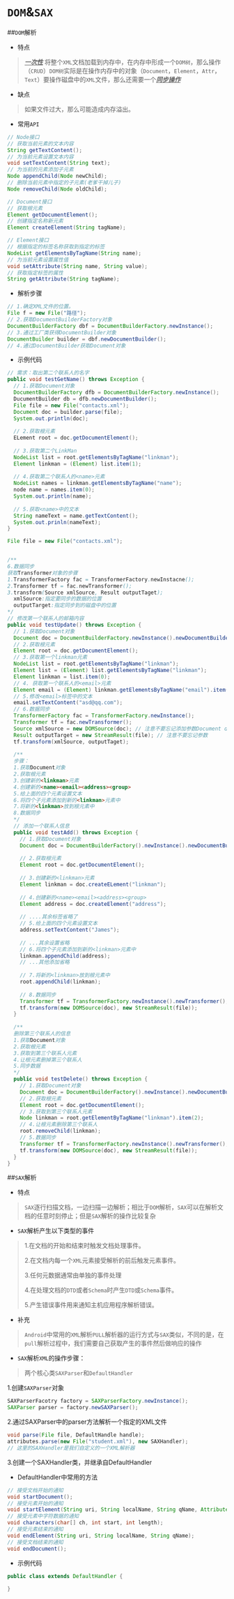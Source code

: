 # `DOM`&`SAX`
##`DOM`解析
* 特点

><u>***一次性***</u> 将整个`XML`文档加载到内存中，在内存中形成一个`DOM树`，那么操作（`CRUD`）`DOM树`实际是在操作内存中的对象（`Document`，`Element`，`Attr`，`Text`）要操作磁盘中的`XML`文件，那么还需要一个<u>***同步操作***</u>

* 缺点

>如果文件过大，那么可能造成内存溢出。

* 常用`API`

```java
// Node接口
// 获取当前元素的文本内容
String getTextContent();
// 为当前元素设置文本内容
void setTextContent(String text);
// 为当前的元素添加子元素
Node appendChild(Node newChild);
// 删除当前元素中指定的子元素(老爹干掉儿子)
Node removeChild(Node oldChild);

// Document接口
// 获取根元素
Element getDocumentElement();
// 创建指定名称新元素
Element createElement(String tagName);

// Element接口
// 根据指定的标签名称获取到指定的标签
NodeList getElementsByTagName(String name);
// 为当前元素设置属性值
void setAttribute(String name, String value);
// 获取指定标签的属性
String getAttribute(String tagName);
```

* 解析步骤

```java
// 1.确定XML文件的位置。
File f = new File("路径");
// 2.获取DocumentBuilderFactory对象
DocumentBuilderFactory dbf = DocumentBuilderFactory.newInstance();
// 3.通过工厂类获得DocumentBuilder对象
DocumentBuilder builder = dbf.newDocumentBuilder();
// 4.通过DocumentBuilder获取Document对象
```

 * 示例代码

```java
// 需求：取出第二个联系人的名字
public void testGetName() throws Exception {
  // 1.获取Document对象
  DocumentBuilderFactory dfb = DocumentBuilderFactory.newInstance();
  DucumentBuilder db = dfb.newDocumentBuilder();
  File file = new File("contacts.xml");
  Document doc = builder.parse(file);
  System.out.println(doc);
  
  // 2.获取根元素
  ELement root = doc.getDocumentElement();
  
  // 3.获取第二个LinkMan
  NodeList list = root.getElementsByTagName("linkman");
  Element linkman = (Element) list.item(1);
  
  // 4.获取第二个联系人的<name>元素
  NodeList names = linkman.getElementsByTagName("name");
  node name = names.item(0);
  System.out.println(name);
  
  // 5.获取<name>中的文本
  String nameText = name.getTextContent();
  System.out.prinln(nameText);
}

File file = new File("contacts.xml");


/**
6.数据同步
获取Transformer对象的步骤
1.TransformerFactory fac = TransformerFactory.newInstacne();
2.Transformer tf = fac.newTransformer();
3.transform(Source xmlSource, Result outputTaget);
  xmlSource:指定要同步的数据的位置
  outputTarget:指定同步到的磁盘中的位置
*/
// 修改第一个联系人的邮箱内容
public void testUpdate() throws Exception {
  // 1.获取Document对象
  Document doc = DocumentBuilderFactory.newInstance().newDocumentBuilder().parse(file);
  // 2.获取根元素
  Element root = doc.getDocumentElement();
  // 3.获取第一个linkman元素
  NodeList list = root.getElementsByTagName("linkman");
  Element list = (Element) list.getElementsByTagName("linkman");
  Element linkman = list.item(0);
  // 4. 获取第一个联系人的<email>元素
  Element email = (Element) linkman.getElementsByTagName("email").item(0);
  // 5.修改<email>标签中的文本
  email.setTextContent("asd@qq.com");
  // 6.数据同步
  TransformerFactory fac = TransformerFactory.newInstance();
  Transformer tf = fac.newTransformer();
  Source xmlSource = new DOMSource(doc); // 注意不要忘记添加参数Document doc
  Result outputTarget = new StreamResult(file); // 注意不要忘记参数
  tf.transform(xmlSource, outputTaget);
  
  /**
  步骤：
  1.获取Document对象
  2.获取根元素
  3.创建新的<linkman>元素
  4.创建新的<name><email><address><group>
  5.给上面的四个元素设置文本
  6.将四个子元素添加到新的<linkman>元素中
  7.将新的<linkman>放到根元素中
  8.数据同步
  */
  // 添加一个联系人信息
  public void testAdd() throws Exception {
    // 1.获取Document对象
    Document doc = DocumentBuilderFactory().newInstance().newDocumentBuilder().parse(file);
    
    // 2.获取根元素
    Element root = doc.getDocumentElement();
    
    // 3.创建新的<linkman>元素
    Element linkman = doc.createELement("linkman");
    
    // 4.创建新的<name><email><address><group>
    Element address = doc.createElement("address");
    
    // ....其余标签省略了
    // 5.给上面的四个元素设置文本
    address.setTextContent("James");
    
    // ...其余设置省略
    // 6.将四个子元素添加到新的<linkman>元素中
    linkman.appendChild(address);
    // ...其他添加省略
    
    // 7.将新的<linkman>放到根元素中
    root.appendChild(linkman);
    
    // 8.数据同步
    Transformer tf = TransformerFactory.newInstance().newTransformer();
    tf.transform(new DOMSource(doc), new StreamResult(file));
  }
  
  /**
  删除第三个联系人的信息
  1.获取Document对象
  2.获取根元素
  3.获取到第三个联系人元素
  4.让根元素删掉第三个联系人
  5.同步数据
  */
  public void testDelete() throws Exception {
    // 1.获取Document对象
    Document doc = DocumentBuilderFactory().newInstance().newDocumentBuilder().parse(file);
    // 2.获取根元素
    Element root = doc.getDocumentElement();
    // 3.获取到第三个联系人元素
    Node linkman = root.getElementByTagName("linkman").item(2);
    // 4.让根元素删除第三个联系人
    root.removeChild(linkman);
    // 5.数据同步
    Transformer tf = TransformerFactory.newInstance().newTransformer();
    tf.transform(new DOMSource(doc), new StreamResult(file));
  }
}
```

##`SAX`解析

* 特点

> `SAX`逐行扫描文档，一边扫描一边解析；相比于`DOM`解析，`SAX`可以在解析文档的任意时刻停止；但是`SAX`解析的操作比较复杂

* `SAX`解析产生以下类型的事件

>1.在文档的开始和结束时触发文档处理事件。
>
>2.在文档内每一个`XML`元素接受解析的前后触发元素事件。
>
>3.任何元数据通常由单独的事件处理
>
>4.在处理文档的`DTD`或者`Schema`时产生`DTD`或`Schema`事件。
>
>5.产生错误事件用来通知主机应用程序解析错误。

* 补充

>`Android`中常用的`XML`解析`PULL`解析器的运行方式与`SAX`类似，不同的是，在`pull`解析过程中，我们需要自己获取产生的事件然后做响应的操作

* `SAX`解析`XML`的操作步骤：

> 两个核心类`SAXParser`和`DefaultHandler` 

1.创建`SAXParser`对象

```java
SAXParserFacotry factory = SAXParserFactory.newInstance();
SAXParser parser = factory.newSAXParser();
```

2.通过SAXParser中的parser方法解析一个指定的XML文件

```java
void parse(File file, DefaultHandle handle);
attributes.parse(new File("student.xml"), new SAXHandler);
// 这里的SAXHandler是我们自定义的一个XML解析器
```

3.创建一个SAXHandler类，并继承自DefaultHandler

* DefaultHandler中常用的方法

```java
// 接受文档开始的通知
void startDocument(); 
// 接受元素开始的通知
void startElement(String uri, String localName, String qName, Attributes attributes);
// 接受元素中字符数据的通知
void characters(char[] ch, int start, int length);
// 接受元素结束的通知
void endElement(String uri, String localName, String qName);
// 接受文档结束的通知
void endDocument();
```

* 示例代码

```java
public class extends DefaultHandler {
  
}
```